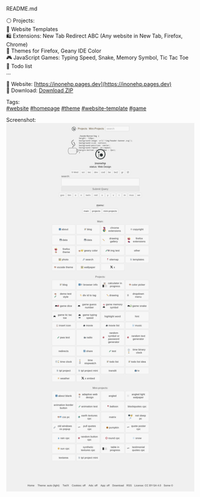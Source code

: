 README.md

⚪ Projects:  
📄 Website Templates  
🛍 Extensions: New Tab Redirect ABC (Any website in New Tab, Firefox, Chrome)  
🎨 Themes for Firefox, Geany IDE Color  
🎮 JavaScript Games: Typing Speed, Snake, Memory Symbol, Tic Tac Toe  
📝 Todo list  
...  


🔗 Website: [https://inonehp.pages.dev](https://inonehp.pages.dev)  
💾 Download: [Download ZIP](https://github.com/inonehp/inonehp.pages.dev/archive/refs/heads/main.zip)  

Tags:  
[#website](https://github.com/topics/website?s=updated)
[#homepage](https://github.com/topics/homepage?s=updated)
[#theme](https://github.com/topics/theme?s=updated)
[#website-template](https://github.com/topics/website-template?s=updated)
[#game](https://github.com/topics/game?s=updated)

  
Screenshot:  
![screenshot](/img/screenshot.png)  
 
